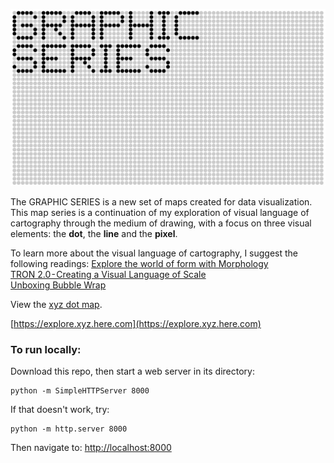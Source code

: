 ![GRAPHIC SERIES](https://raw.githubusercontent.com/sensescape/xyz-dots/master/images/dots-title2.jpg)

The GRAPHIC SERIES is a new set of maps created for data visualization. This map series is a continuation of my exploration of visual language of cartography through the medium of drawing, with a focus on three visual elements: the **dot**, the **line** and the **pixel**.

To learn more about the visual language of cartography, I suggest the following readings:
[Explore the world of form with Morphology](https://www.mapzen.com/blog/morphology/)<br/>
[TRON 2.0 - Creating a Visual Language of Scale](https://geraldinesarmiento.com/#/tron-creating-a-visual-language-of-scale/)<br/>
[Unboxing Bubble Wrap](https://www.mapzen.com/blog/bubble-wrap-carto/)

View the [xyz dot map](https://sensescape.github.io/xyz-dots/#12/37.7823/-122.4274).

[https://explore.xyz.here.com](https://explore.xyz.here.com)

### To run locally:

Download this repo, then start a web server in its directory:

    python -m SimpleHTTPServer 8000
    
If that doesn't work, try:

    python -m http.server 8000
    
Then navigate to: [http://localhost:8000](http://localhost:8000)
